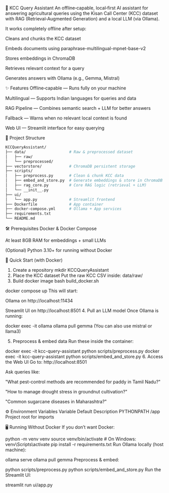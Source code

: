 
🌾 KCC Query Assistant
An offline‑capable, local‑first AI assistant for answering agricultural queries using the Kisan Call Center (KCC) dataset with RAG (Retrieval‑Augmented Generation) and a local LLM (via Ollama).

It works completely offline after setup:

Cleans and chunks the KCC dataset

Embeds documents using paraphrase-multilingual-mpnet-base-v2

Stores embeddings in ChromaDB

Retrieves relevant context for a query

Generates answers with Ollama (e.g., Gemma, Mistral)

✨ Features
Offline‑capable — Runs fully on your machine

Multilingual — Supports Indian languages for queries and data

RAG Pipeline — Combines semantic search + LLM for better answers

Fallback — Warns when no relevant local context is found

Web UI — Streamlit interface for easy querying

📂 Project Structure
```bash
KCCQueryAssistant/
├── data/                   # Raw & preprocessed dataset
│   ├── raw/
│   └── preprocessed/
├── vectorstore/            # ChromaDB persistent storage
├── scripts/
│   ├── preprocess.py       # Clean & chunk KCC data
│   ├── embed_and_store.py  # Generate embeddings & store in ChromaDB
│   ├── rag_core.py         # Core RAG logic (retrieval + LLM)
│   └── __init__.py
├── ui/
│   └── app.py              # Streamlit frontend
├── Dockerfile              # App container
├── docker-compose.yml      # Ollama + App services
├── requirements.txt
└── README.md
```

🛠️ Prerequisites
Docker & Docker Compose

At least 8GB RAM for embeddings + small LLMs

(Optional) Python 3.10+ for running without Docker

🚀 Quick Start (with Docker)
1. Create a repository
mkdir KCCQueryAssistant
2. Place the KCC dataset
Put the raw KCC CSV inside:
data/raw/
3. Build docker image
bash build_docker.sh

docker compose up
This will start:

Ollama on http://localhost:11434

Streamlit UI on http://localhost:8501
4. Pull an LLM model
Once Ollama is running:

docker exec -it ollama ollama pull gemma
(You can also use mistral or llama3)

5. Preprocess & embed data
Run these inside the container:

docker exec -it kcc-query-assistant python scripts/preprocess.py
docker exec -it kcc-query-assistant python scripts/embed_and_store.py
6. Access the Web UI
Go to: http://localhost:8501

Ask queries like:

"What pest-control methods are recommended for paddy in Tamil Nadu?"

"How to manage drought stress in groundnut cultivation?"

"Common sugarcane diseases in Maharashtra?"

⚙️ Environment Variables
Variable	Default	Description
PYTHONPATH	/app	Project root for imports

🖥️ Running Without Docker
If you don’t want Docker:

python -m venv venv
source venv/bin/activate   # On Windows: venv\Scripts\activate
pip install -r requirements.txt
Run Ollama locally (host machine):

ollama serve
ollama pull gemma
Preprocess & embed:

python scripts/preprocess.py
python scripts/embed_and_store.py
Run the Streamlit UI:


streamlit run ui/app.py

